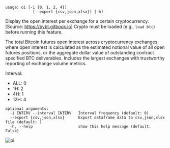 ```
usage: oi [-i {0, 1, 2, 4}]
            [--export {csv,json,xlsx}] [-h]
```

Display the open interest per exchange for a certain cryptocurrency. [Source: https://bybt.gitbook.io]
Crypto must be loaded (e.g., `load btc`) before running this feature.

The total Bitcoin futures open interest across cryptocurrency exchanges, where open interest is calculated as the estimated notional value of all open futures positions, or the aggregate dollar value of outstanding contract specified BTC deliverables. Includes the largest exchanges with trustworthy reporting of exchange volume metrics.

Interval:

- ALL: 0
- 1H: 2
- 4H: 1
- 12H: 4

```
optional arguments:
  -i INTERV --interval INTERV   Interval frequency (default: 0)
  --export {csv,json,xlsx}      Export dataframe data to csv,json,xlsx file (default: )
  -h, --help                    show this help message (default: False)
```

![oi](https://user-images.githubusercontent.com/46355364/154086745-17c2b33a-e1bf-40b1-8ac8-3422fe081e96.png)

